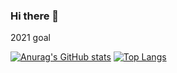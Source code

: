 ### Hi there 👋
2021 goal
<!--
**terry9669/terry9669** is a ✨ _special_ ✨ repository because its `README.md` (this file) appears on your GitHub profile.

Here are some ideas to get you started:

- 🔭 I’m currently working on ...
- 🌱 I’m currently learning ...
- 👯 I’m looking to collaborate on ...
- 🤔 I’m looking for help with ...
- 💬 Ask me about ...
- 📫 How to reach me: ...
- 😄 Pronouns: ...
- ⚡ Fun fact: ...
-->

[![Anurag's GitHub stats](https://github-readme-stats.vercel.app/api?username=terry9669)](https://github.com/anuraghazra/github-readme-stats)
[![Top Langs](https://github-readme-stats.vercel.app/api/top-langs/?username=terry9669)](https://github.com/anuraghazra/github-readme-stats)
